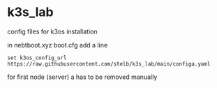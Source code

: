 # k3s_lab
config files for k3os installation

in nebtboot.xyz boot.cfg add a line

    set k3os_config_url https://raw.githubusercontent.com/stelb/k3s_lab/main/configa.yaml

for first node (server) a has to be removed manually
